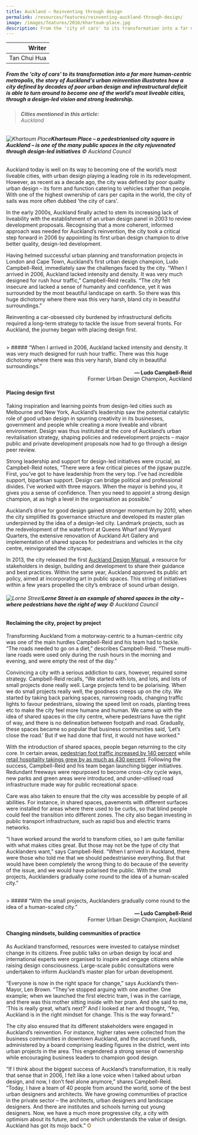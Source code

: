 ```yaml
---
title: Auckland — Reinventing through design
permalink: /resources/features/reinventing-auckland-through-design/
image: /images/features/2016/khartoum-place.jpg
description: From the 'city of cars' to its transformation into a far more human-centric metropolis, the story of Auckland’s urban reinvention illustrates how a city defined by decades of poor urban design and infrastructural deficit is able to turn around to become one of the world’s most liveable cities, through a design-led vision and strong leadership.
---
```


| Writer |
|---:|
| Tan Chui Hua |

##### From the 'city of cars' to its transformation into a far more human-centric metropolis, the story of Auckland’s urban reinvention illustrates how a city defined by decades of poor urban design and infrastructural deficit is able to turn around to become one of the world’s most liveable cities, through a design-led vision and strong leadership.

> ###### **Cities mentioned in this article:** <br> Auckland

###### ![Khartoum Place](/images/features/2016/khartoum-place.jpg/)**Khartoum Place – a pedestrianised city square in Auckland – is one of the many public spaces in the city rejuvenated through design-led initiatives** © Auckland Council

Auckland today is well on its way to becoming one of the world’s most liveable cities, with urban design playing a leading role in its redevelopment. However, as recent as a decade ago, the city was defined by poor quality urban design – its form and function catering to vehicles rather than people. With one of the highest ownership of cars per capita in the world, the city of sails was more often dubbed 'the city of cars'.

In the early 2000s, Auckland finally acted to stem its increasing lack of liveability with the establishment of an urban design panel in 2003 to review development proposals. Recognising that a more coherent, informed approach was needed for Auckland’s reinvention, the city took a critical step forward in 2006 by appointing its first urban design champion to drive better quality, design-led development.

Having helmed successful urban planning and transformation projects in London and Cape Town, Auckland’s first urban design champion, Ludo Campbell-Reid, immediately saw the challenges faced by the city. “When I arrived in 2006, Auckland lacked intensity and density. It was very much designed for rush hour traffic,” Campbell-Reid recalls. “The city felt insecure and lacked a sense of humanity and confidence, yet it was surrounded by the most beautiful landscape on earth. So there was this huge dichotomy where there was this very harsh, bland city in beautiful surroundings.”

Reinventing a car-obsessed city burdened by infrastructural deficits required a long-term strategy to tackle the issue from several fronts. For Auckland, the journey began with placing design first.

<br>
> ##### “When I arrived in 2006, Auckland lacked intensity and density. It was very much designed for rush hour traffic. There was this huge dichotomy where there was this very harsh, bland city in beautiful surroundings.”

<div align="right"><b>— Ludo Campbell-Reid</b><br> Former Urban Design Champion, Auckland</div>

#### **Placing design first**

Taking inspiration and learning points from design-led cities such as Melbourne and New York, Auckland’s leadership saw the potential catalytic role of good urban design in spurring creativity in its businesses, government and people while creating a more liveable and vibrant environment. Design was thus instituted at the core of Auckland’s urban revitalisation strategy, shaping policies and redevelopment projects – major public and private development proposals now had to go through a design peer review.

Strong leadership and support for design-led initiatives were crucial, as Campbell-Reid notes, “There were a few critical pieces of the jigsaw puzzle. First, you’ve got to have leadership from the very top. I’ve had incredible support, bipartisan support. Design can bridge political and professional divides. I’ve worked with three mayors. When the mayor is behind you, it gives you a sense of confidence. Then you need to appoint a strong design champion, at as high a level in the organisation as possible.”

Auckland’s drive for good design gained stronger momentum by 2010, when the city simplified its governance structure and developed its master plan underpinned by the idea of a design-led city. Landmark projects, such as the redevelopment of the waterfront at Queens Wharf and Wynyard Quarters, the extensive renovation of Auckland Art Gallery and implementation of shared spaces for pedestrians and vehicles in the city centre, reinvigorated the cityscape.

In 2013, the city released the first [Auckland Design Manual](https://www.aucklanddesignmanual.co.nz), a resource for stakeholders in design, building and development to share their guidance and best practices. Within the same year, Auckland approved its public art policy, aimed at incorporating art in public spaces. This string of initiatives within a few years propelled the city’s embrace of sound urban design.

###### ![Lorne Street](/images/features/2016/lorne-street.jpg/)**Lorne Street is an example of shared spaces in the city – where pedestrians have the right of way** © Auckland Council

#### **Reclaiming the city, project by project**

Transforming Auckland from a motorway-centric to a human-centric city was one of the main hurdles Campbell-Reid and his team had to tackle. “The roads needed to go on a diet,” describes Campbell-Reid. “These multi-lane roads were used only during the rush hours in the morning and evening, and were empty the rest of the day.”

Convincing a city with a serious addiction to cars, however, required some strategy. Campbell-Reid recalls, “We started with lots, and lots, and lots of small projects done really well. Large projects tend to be polarising. When we do small projects really well, the goodness creeps up on the city. We started by taking back parking spaces, narrowing roads, changing traffic lights to favour pedestrians, slowing the speed limit on roads, planting trees etc to make the city feel more humane and human. We came up with the idea of shared spaces in the city centre, where pedestrians have the right of way, and there is no delineation between footpath and road. Gradually, these spaces became so popular that business communities said, ‘Let’s close the road.’ But if we had done that first, it would not have worked.”

With the introduction of shared spaces, people began returning to the city core. In certain areas, [pedestrian foot traffic increased by 140 percent](http://www.aucklandcouncil.govt.nz/EN/planspoliciesprojects/plansstrategies/ccmp/Documents/fortstareaevaluationexecsummary.pdf) while [retail hospitality takings grew by as much as 430 percent](https://www.accenture.com/t00010101T000000__w__/au-en/_acnmedia/Accenture/Conversion-Assets/DotCom/Documents/Local/au-en/PDF/1/Accenture-Redesigning-Government-Innovation.pdf). Following the success, Campbell-Reid and his team began launching bigger initiatives. Redundant freeways were repurposed to become cross-city cycle ways, new parks and green areas were introduced, and under-utilised road infrastructure made way for public recreational space.

Care was also taken to ensure that the city was accessible by people of all abilities. For instance, in shared spaces, pavements with different surfaces were installed for areas where there used to be curbs, so that blind people could feel the transition into different zones. The city also began investing in public transport infrastructure, such as rapid bus and electric trams networks.

“I have worked around the world to transform cities, so I am quite familiar with what makes cities great. But those may not be the type of city that Aucklanders want,” says Campbell-Reid. “When I arrived in Auckland, there were those who told me that we should pedestrianise everything. But that would have been completely the wrong thing to do because of the severity of the issue, and we would have polarised the public. With the small projects, Aucklanders gradually come round to the idea of a human-scaled city.”

<br>
> ##### “With the small projects, Aucklanders gradually come round to the idea of a human-scaled city.”

<div align="right"><b>— Ludo Campbell-Reid</b><br> Former Urban Design Champion, Auckland</div>

#### **Changing mindsets, building communities of practice**

As Auckland transformed, resources were invested to catalyse mindset change in its citizens. Free public talks on urban design by local and international experts were organised to inspire and engage citizens while raising design consciousness. Large-scale public consultations were undertaken to inform Auckland’s master plan for urban development.

“Everyone is now in the right space for change,” says Auckland’s then-Mayor, Len Brown. “They’ve stopped arguing with one another. One example; when we launched the first electric tram, I was in the carriage, and there was this mother sitting inside with her pram. And she said to me, ‘This is really great, what’s next?’ And I looked at her and thought, ‘Yep, Auckland is in the right mindset for change. This is the way forward.”

The city also ensured that its different stakeholders were engaged in Auckland’s reinvention. For instance, higher rates were collected from the business communities in downtown Auckland, and the accrued funds, administered by a board comprising leading figures in the district, went into urban projects in the area. This engendered a strong sense of ownership while encouraging business leaders to champion good design.

“If I think about the biggest success of Auckland’s transformation, it is really that sense that in 2006, I felt like a lone voice when I talked about urban design, and now, I don’t feel alone anymore,” shares Campbell-Reid. “Today, I have a team of 40 people from around the world, some of the best urban designers and architects. We have growing communities of practice in the private sector – the architects, urban designers and landscape designers. And there are institutes and schools turning out young designers. Now, we have a much more progressive city, a city with optimism about its future, and one which understands the value of design. Auckland has got its mojo back.” **<font color="#967942">O</font>**
